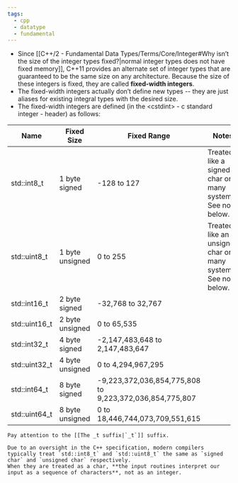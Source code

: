 ```yaml
---
tags:
  - cpp
  - datatype
  - fundamental
---
```


- Since [[C++/2 - Fundamental Data Types/Terms/Core/Integer#Why isn’t the size of the integer types fixed?|normal integer types does not have fixed memory]], C++11 provides an alternate set of integer types that are guaranteed to be the same size on any architecture. Because the size of these integers is fixed, they are called **fixed-width integers**.
- The fixed-width integers actually don’t define new types -- they are just aliases for existing integral types with the desired size.
- The fixed-width integers are defined (in the \<cstdint> - c standard integer - header) as follows:

| Name          | Fixed Size      | Fixed Range                                             | Notes                                                          |
| ------------- | --------------- | ------------------------------------------------------- | -------------------------------------------------------------- |
| std::int8_t   | 1 byte signed   | -128 to 127                                             | Treated like a signed char on many systems. See note below.    |
| std::uint8_t  | 1 byte unsigned | 0 to 255                                                | Treated like an unsigned char on many systems. See note below. |
| std::int16_t  | 2 byte signed   | -32,768 to 32,767                                       |                                                                |
| std::uint16_t | 2 byte unsigned | 0 to 65,535                                             |                                                                |
| std::int32_t  | 4 byte signed   | -2,147,483,648 to 2,147,483,647                         |                                                                |
| std::uint32_t | 4 byte unsigned | 0 to 4,294,967,295                                      |                                                                |
| std::int64_t  | 8 byte signed   | -9,223,372,036,854,775,808 to 9,223,372,036,854,775,807 |                                                                |
| std::uint64_t | 8 byte unsigned | 0 to 18,446,744,073,709,551,615                         |                                                                |

```ad-note
Pay attention to the [[The _t suffix|`_t`]] suffix.
```

```ad-important
Due to an oversight in the C++ specification, modern compilers typically treat `std::int8_t` and `std::uint8_t` the same as `signed char` and `unsigned char` respectively.
When they are treated as a char, **the input routines interpret our input as a sequence of characters**, not as an integer.
```